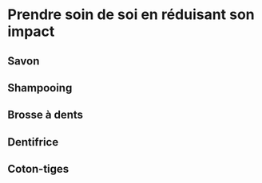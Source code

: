 # Prendre soin de soi en réduisant son impact

## Savon
## Shampooing
## Brosse à dents
## Dentifrice
## Coton-tiges  
